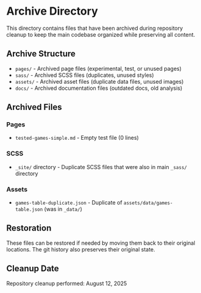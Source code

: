 # Archive Directory

This directory contains files that have been archived during repository cleanup to keep the main codebase organized while preserving all content.

## Archive Structure

- `pages/` - Archived page files (experimental, test, or unused pages)
- `sass/` - Archived SCSS files (duplicates, unused styles)  
- `assets/` - Archived asset files (duplicate data files, unused images)
- `docs/` - Archived documentation files (outdated docs, old analysis)

## Archived Files

### Pages
- `tested-games-simple.md` - Empty test file (0 lines)

### SCSS  
- `_site/` directory - Duplicate SCSS files that were also in main `_sass/` directory

### Assets
- `games-table-duplicate.json` - Duplicate of `assets/data/games-table.json` (was in `_data/`)

## Restoration

These files can be restored if needed by moving them back to their original locations. The git history also preserves their original state.

## Cleanup Date
Repository cleanup performed: August 12, 2025